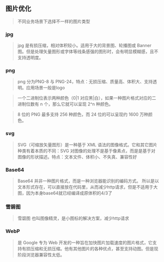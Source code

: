 ## 图片优化
> 不同业务场景下选择不一样的图片类型
### jpg
> jpg 是有损压缩，相对体积较小。适用于大的背景图、轮播图或 Banner 图。但是处理矢量图形或字体等线条感强的图形时，会有明显模糊感，且不支持透明度。
### png
> png 分为PNG-8 与 PNG-24，特点：无损压缩、质量高、体积大、支持透明。应用场景一般是logo

> 一个二进制位表示两种颜色（0|1 对应黑|白），如果一种图片格式对应的二进制位数有 n 个，那么它就可以呈现 2^n 种颜色。

> 8 位的 PNG 最多支持 256 种颜色，而 24 位的可以呈现约 1600 万种颜色。
### svg
> SVG（可缩放矢量图形）是一种基于 XML 语法的图像格式。它和其它图片种类有着本质的不同：SVG 对图像的处理不是基于像素点，而是是基于对图像的形状描述。特点：文本文件、体积小、不失真、兼容性好
### Base64
> Base64 并非一种图片格式，而是一种浏览器能识别的编码方式。
所以是以文本形式存在，可以直接放在代码里，从而减少http请求，但是不适用于大图，因为本身base64就已经编译成原体积的4/3了
### 雪碧图
> 雪碧图 也叫图像精灵，是小图标的解决方案，减少http请求
### WebP
> 是 Google 专为 Web 开发的一种旨在加快图片加载速度的图片格式，它支持有损压缩和无损压缩。他有其他图片的各种优点，甚至支持动图。但是现阶段浏览器兼容性太低。